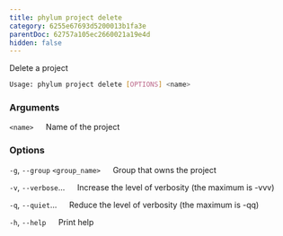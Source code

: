 ```yaml
---
title: phylum project delete
category: 6255e67693d5200013b1fa3e
parentDoc: 62757a105ec2660021a19e4d
hidden: false
---
```


Delete a project

```sh
Usage: phylum project delete [OPTIONS] <name>
```

### Arguments

`<name>`
&emsp; Name of the project

### Options

`-g`, `--group` `<group_name>`
&emsp; Group that owns the project

`-v`, `--verbose`...
&emsp; Increase the level of verbosity (the maximum is -vvv)

`-q`, `--quiet`...
&emsp; Reduce the level of verbosity (the maximum is -qq)

`-h`, `--help`
&emsp; Print help
